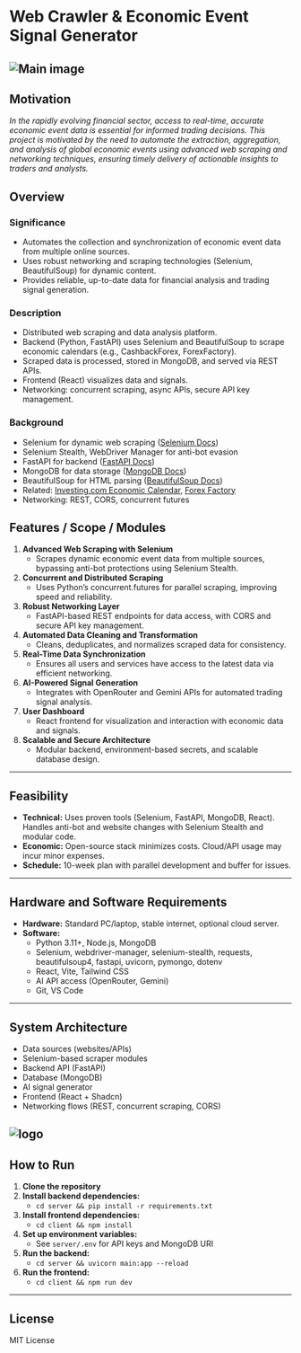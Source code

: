 # Web Crawler & Economic Event Signal Generator

![Main image](https://res.cloudinary.com/dkb1rdtmv/image/upload/v1745091536/Screenshot_2025-04-20_002008_gvhsdn.png)
---

## Motivation
*In the rapidly evolving financial sector, access to real-time, accurate economic event data is essential for informed trading decisions. This project is motivated by the need to automate the extraction, aggregation, and analysis of global economic events using advanced web scraping and networking techniques, ensuring timely delivery of actionable insights to traders and analysts.*

## Overview

### Significance
- Automates the collection and synchronization of economic event data from multiple online sources.
- Uses robust networking and scraping technologies (Selenium, BeautifulSoup) for dynamic content.
- Provides reliable, up-to-date data for financial analysis and trading signal generation.

### Description
- Distributed web scraping and data analysis platform.
- Backend (Python, FastAPI) uses Selenium and BeautifulSoup to scrape economic calendars (e.g., CashbackForex, ForexFactory).
- Scraped data is processed, stored in MongoDB, and served via REST APIs.
- Frontend (React) visualizes data and signals.
- Networking: concurrent scraping, async APIs, secure API key management.

### Background
- Selenium for dynamic web scraping ([Selenium Docs](https://www.selenium.dev/documentation/))
- Selenium Stealth, WebDriver Manager for anti-bot evasion
- FastAPI for backend ([FastAPI Docs](https://fastapi.tiangolo.com/))
- MongoDB for data storage ([MongoDB Docs](https://www.mongodb.com/docs/))
- BeautifulSoup for HTML parsing ([BeautifulSoup Docs](https://www.crummy.com/software/BeautifulSoup/))
- Related: [Investing.com Economic Calendar](https://www.investing.com/economic-calendar/), [Forex Factory](https://www.forexfactory.com/calendar)
- Networking: REST, CORS, concurrent futures


## Features / Scope / Modules

1. **Advanced Web Scraping with Selenium**
   - Scrapes dynamic economic event data from multiple sources, bypassing anti-bot protections using Selenium Stealth.
2. **Concurrent and Distributed Scraping**
   - Uses Python’s concurrent.futures for parallel scraping, improving speed and reliability.
3. **Robust Networking Layer**
   - FastAPI-based REST endpoints for data access, with CORS and secure API key management.
4. **Automated Data Cleaning and Transformation**
   - Cleans, deduplicates, and normalizes scraped data for consistency.
5. **Real-Time Data Synchronization**
   - Ensures all users and services have access to the latest data via efficient networking.
6. **AI-Powered Signal Generation**
   - Integrates with OpenRouter and Gemini APIs for automated trading signal analysis.
7. **User Dashboard**
   - React frontend for visualization and interaction with economic data and signals.
8. **Scalable and Secure Architecture**
   - Modular backend, environment-based secrets, and scalable database design.

---


## Feasibility

- **Technical:** Uses proven tools (Selenium, FastAPI, MongoDB, React). Handles anti-bot and website changes with Selenium Stealth and modular code.
- **Economic:** Open-source stack minimizes costs. Cloud/API usage may incur minor expenses.
- **Schedule:** 10-week plan with parallel development and buffer for issues.

---

## Hardware and Software Requirements

- **Hardware:** Standard PC/laptop, stable internet, optional cloud server.
- **Software:**
  - Python 3.11+, Node.js, MongoDB
  - Selenium, webdriver-manager, selenium-stealth, requests, beautifulsoup4, fastapi, uvicorn, pymongo, dotenv
  - React, Vite, Tailwind CSS
  - AI API access (OpenRouter, Gemini)
  - Git, VS Code

---

## System Architecture

- Data sources (websites/APIs)
- Selenium-based scraper modules
- Backend API (FastAPI)
- Database (MongoDB)
- AI signal generator
- Frontend (React + Shadcn)
- Networking flows (REST, concurrent scraping, CORS)

![logo](https://res.cloudinary.com/dkb1rdtmv/image/upload/v1745092521/mermaid-diagram-2025-04-20-005507_wa543w.png)
---

## How to Run

1. **Clone the repository**
2. **Install backend dependencies:**
   - `cd server && pip install -r requirements.txt`
3. **Install frontend dependencies:**
   - `cd client && npm install`
4. **Set up environment variables:**
   - See `server/.env` for API keys and MongoDB URI
5. **Run the backend:**
   - `cd server && uvicorn main:app --reload`
6. **Run the frontend:**
   - `cd client && npm run dev`

---

## License

MIT License
